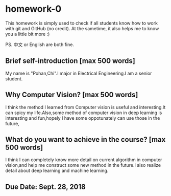 # homework-0
This homework is simply used to check if all students know how to work with git and GitHub (no credit).
At the sametime, it also helps me to know you a little bit more :)

PS. 中文 or English are both fine.

## Brief self-introduction [max 500 words]
My name is "Pohan,Chi".I major in Electrical Engineering.I am a senior student.
## Why Computer Vision? [max 500 words]
I think the method I learned from Computer vision is useful and interesting.It can spicy my life.Also,some method of computer vision in deep learning is interesting and fun,hopely I have some oppotunately can use those in the future,
## What do you want to achieve in the course? [max 500 words]
I think I can completely know more detail on current algorithm in computer vision,and help me construct some new method in the future.I also realize detail about deep learning and machine learning.
## Due Date: Sept. 28, 2018
